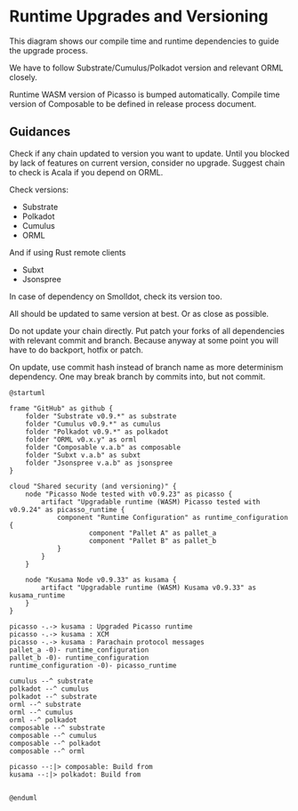 # Runtime Upgrades and Versioning

This diagram shows our compile time and runtime dependencies to guide the upgrade process.

We have to follow Substrate/Cumulus/Polkadot version and relevant ORML closely.

Runtime WASM version of Picasso is bumped automatically. Compile time version of Composable to be defined in release process document.


## Guidances

Check if any chain updated to version you want to update. Until you blocked by lack of features on current version, consider no upgrade.
Suggest chain to check is Acala if you depend on ORML.

Check versions:
- Substrate
- Polkadot
- Cumulus
- ORML

And if using Rust remote clients
- Subxt
- Jsonspree 

In case of dependency on Smolldot, check its version too.

All should be updated to same version at best. Or as close as possible.

Do not update your chain directly. Put patch your forks of all dependencies with relevant commit and branch.
Because anyway at some point you will have to do backport, hotfix or patch.

On update, use commit hash instead of branch name as more determinism dependency. 
One may break branch by commits into, but not commit. 


```plantuml
@startuml

frame "GitHub" as github {
    folder "Substrate v0.9.*" as substrate
    folder "Cumulus v0.9.*" as cumulus
    folder "Polkadot v0.9.*" as polkadot
    folder "ORML v0.x.y" as orml 
    folder "Composable v.a.b" as composable 
    folder "Subxt v.a.b" as subxt 
    folder "Jsonspree v.a.b" as jsonspree 
}

cloud "Shared security (and versioning)" {
    node "Picasso Node tested with v0.9.23" as picasso {
        artifact "Upgradable runtime (WASM) Picasso tested with v0.9.24" as picasso_runtime {
            component "Runtime Configuration" as runtime_configuration {
                    component "Pallet A" as pallet_a
                    component "Pallet B" as pallet_b
            }
        }
    }

    node "Kusama Node v0.9.33" as kusama {
        artifact "Upgradable runtime (WASM) Kusama v0.9.33" as kusama_runtime
    } 
}

picasso -.-> kusama : Upgraded Picasso runtime
picasso -.-> kusama : XCM
picasso -.-> kusama : Parachain protocol messages
pallet_a -0)- runtime_configuration
pallet_b -0)- runtime_configuration
runtime_configuration -0)- picasso_runtime

cumulus --^ substrate
polkadot --^ cumulus
polkadot --^ substrate
orml --^ substrate
orml --^ cumulus
orml --^ polkadot
composable --^ substrate
composable --^ cumulus
composable --^ polkadot
composable --^ orml

picasso --:|> composable: Build from
kusama --:|> polkadot: Build from


@enduml
```
